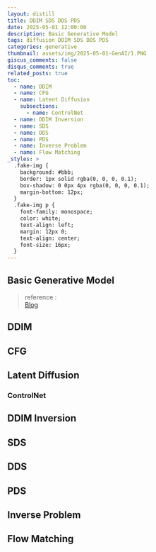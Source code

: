```yaml
---
layout: distill
title: DDIM SDS DDS PDS
date: 2025-05-01 12:00:00
description: Basic Generative Model
tags: diffusion DDIM SDS DDS PDS
categories: generative
thumbnail: assets/img/2025-05-01-GenAI/1.PNG
giscus_comments: false
disqus_comments: true
related_posts: true
toc:
  - name: DDIM
  - name: CFG
  - name: Latent Diffusion
    subsections:
      - name: ControlNet
  - name: DDIM Inversion
  - name: SDS
  - name: DDS
  - name: PDS
  - name: Inverse Problem
  - name: Flow Matching
_styles: >
  .fake-img {
    background: #bbb;
    border: 1px solid rgba(0, 0, 0, 0.1);
    box-shadow: 0 0px 4px rgba(0, 0, 0, 0.1);
    margin-bottom: 12px;
  }
  .fake-img p {
    font-family: monospace;
    color: white;
    text-align: left;
    margin: 12px 0;
    text-align: center;
    font-size: 16px;
  }
---
```


## Basic Generative Model

> reference :  
[Blog](https://velog.io/@guts4/Basic-Generative-Model-DDIM-Score-based-CFG1)

## DDIM

## CFG

## Latent Diffusion

### ControlNet

## DDIM Inversion

## SDS

## DDS

## PDS

## Inverse Problem

## Flow Matching
